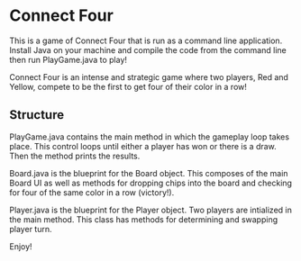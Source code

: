 # Connect Four
This is a game of Connect Four that is run as a command line application.
Install Java on your machine and compile the code from the command line
then run PlayGame.java to play!

Connect Four is an intense and strategic game where two players, Red and Yellow,
compete to be the first to get four of their color in a row!

## Structure
PlayGame.java contains the main method in which the gameplay loop takes place.
This control loops until either a player has won or there is a draw. Then
the method prints the results.

Board.java is the blueprint for the Board object. This composes of the main 
Board UI as well as methods for dropping chips into the board and checking
for four of the same color in a row (victory!).

Player.java is the blueprint for the Player object. Two players are intialized
in the main method. This class has methods for determining and swapping player
turn.

Enjoy! 


